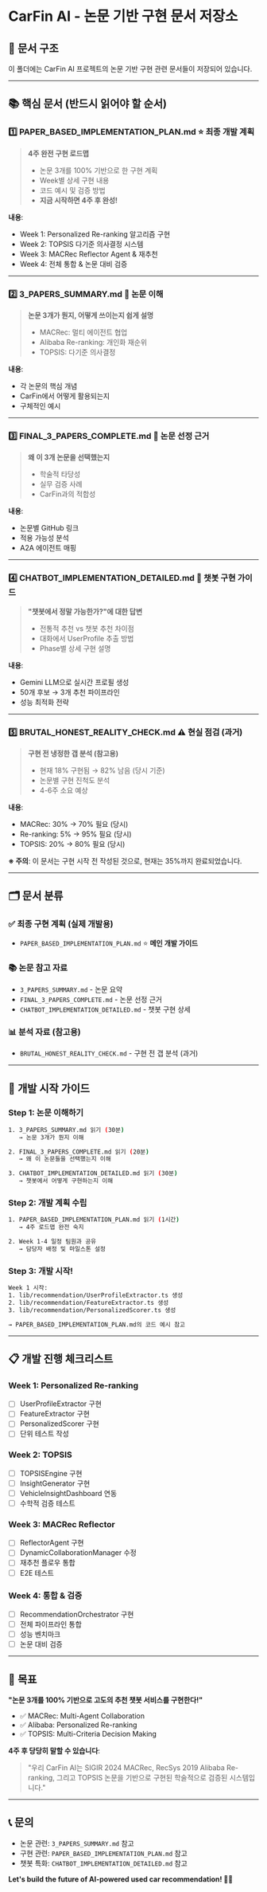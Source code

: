 # CarFin AI - 논문 기반 구현 문서 저장소

## 📁 문서 구조

이 폴더에는 CarFin AI 프로젝트의 논문 기반 구현 관련 문서들이 저장되어 있습니다.

---

## 📚 핵심 문서 (반드시 읽어야 할 순서)

### 1️⃣ **PAPER_BASED_IMPLEMENTATION_PLAN.md** ⭐ 최종 개발 계획
> **4주 완전 구현 로드맵**
> - 논문 3개를 100% 기반으로 한 구현 계획
> - Week별 상세 구현 내용
> - 코드 예시 및 검증 방법
> - **지금 시작하면 4주 후 완성!**

**내용**:
- Week 1: Personalized Re-ranking 알고리즘 구현
- Week 2: TOPSIS 다기준 의사결정 시스템
- Week 3: MACRec Reflector Agent & 재추천
- Week 4: 전체 통합 & 논문 대비 검증

---

### 2️⃣ **3_PAPERS_SUMMARY.md** 📖 논문 이해
> **논문 3개가 뭔지, 어떻게 쓰이는지 쉽게 설명**
> - MACRec: 멀티 에이전트 협업
> - Alibaba Re-ranking: 개인화 재순위
> - TOPSIS: 다기준 의사결정

**내용**:
- 각 논문의 핵심 개념
- CarFin에서 어떻게 활용되는지
- 구체적인 예시

---

### 3️⃣ **FINAL_3_PAPERS_COMPLETE.md** 🎯 논문 선정 근거
> **왜 이 3개 논문을 선택했는지**
> - 학술적 타당성
> - 실무 검증 사례
> - CarFin과의 적합성

**내용**:
- 논문별 GitHub 링크
- 적용 가능성 분석
- A2A 에이전트 매핑

---

### 4️⃣ **CHATBOT_IMPLEMENTATION_DETAILED.md** 💬 챗봇 구현 가이드
> **"챗봇에서 정말 가능한가?"에 대한 답변**
> - 전통적 추천 vs 챗봇 추천 차이점
> - 대화에서 UserProfile 추출 방법
> - Phase별 상세 구현 설명

**내용**:
- Gemini LLM으로 실시간 프로필 생성
- 50개 후보 → 3개 추천 파이프라인
- 성능 최적화 전략

---

### 5️⃣ **BRUTAL_HONEST_REALITY_CHECK.md** ⚠️ 현실 점검 (과거)
> **구현 전 냉정한 갭 분석 (참고용)**
> - 현재 18% 구현됨 → 82% 남음 (당시 기준)
> - 논문별 구현 진척도 분석
> - 4-6주 소요 예상

**내용**:
- MACRec: 30% → 70% 필요 (당시)
- Re-ranking: 5% → 95% 필요 (당시)
- TOPSIS: 20% → 80% 필요 (당시)

**※ 주의**: 이 문서는 구현 시작 전 작성된 것으로, 현재는 35%까지 완료되었습니다.

---

## 🗂️ 문서 분류

### ✅ 최종 구현 계획 (실제 개발용)
- `PAPER_BASED_IMPLEMENTATION_PLAN.md` ⭐ **메인 개발 가이드**

### 📚 논문 참고 자료
- `3_PAPERS_SUMMARY.md` - 논문 요약
- `FINAL_3_PAPERS_COMPLETE.md` - 논문 선정 근거
- `CHATBOT_IMPLEMENTATION_DETAILED.md` - 챗봇 구현 상세

### 📊 분석 자료 (참고용)
- `BRUTAL_HONEST_REALITY_CHECK.md` - 구현 전 갭 분석 (과거)

---

## 🚀 개발 시작 가이드

### Step 1: 논문 이해하기
```bash
1. 3_PAPERS_SUMMARY.md 읽기 (30분)
   → 논문 3개가 뭔지 이해

2. FINAL_3_PAPERS_COMPLETE.md 읽기 (20분)
   → 왜 이 논문들을 선택했는지 이해

3. CHATBOT_IMPLEMENTATION_DETAILED.md 읽기 (30분)
   → 챗봇에서 어떻게 구현하는지 이해
```

### Step 2: 개발 계획 수립
```bash
1. PAPER_BASED_IMPLEMENTATION_PLAN.md 읽기 (1시간)
   → 4주 로드맵 완전 숙지

2. Week 1-4 일정 팀원과 공유
   → 담당자 배정 및 마일스톤 설정
```

### Step 3: 개발 시작!
```bash
Week 1 시작:
1. lib/recommendation/UserProfileExtractor.ts 생성
2. lib/recommendation/FeatureExtractor.ts 생성
3. lib/recommendation/PersonalizedScorer.ts 생성

→ PAPER_BASED_IMPLEMENTATION_PLAN.md의 코드 예시 참고
```

---

## 📋 개발 진행 체크리스트

### Week 1: Personalized Re-ranking
- [ ] UserProfileExtractor 구현
- [ ] FeatureExtractor 구현
- [ ] PersonalizedScorer 구현
- [ ] 단위 테스트 작성

### Week 2: TOPSIS
- [ ] TOPSISEngine 구현
- [ ] InsightGenerator 구현
- [ ] VehicleInsightDashboard 연동
- [ ] 수학적 검증 테스트

### Week 3: MACRec Reflector
- [ ] ReflectorAgent 구현
- [ ] DynamicCollaborationManager 수정
- [ ] 재추천 플로우 통합
- [ ] E2E 테스트

### Week 4: 통합 & 검증
- [ ] RecommendationOrchestrator 구현
- [ ] 전체 파이프라인 통합
- [ ] 성능 벤치마크
- [ ] 논문 대비 검증

---

## 🎯 목표

**"논문 3개를 100% 기반으로 고도의 추천 챗봇 서비스를 구현한다!"**

- ✅ MACRec: Multi-Agent Collaboration
- ✅ Alibaba: Personalized Re-ranking
- ✅ TOPSIS: Multi-Criteria Decision Making

**4주 후 당당히 말할 수 있습니다**:
> "우리 CarFin AI는 SIGIR 2024 MACRec, RecSys 2019 Alibaba Re-ranking, 그리고 TOPSIS 논문을 기반으로 구현된 학술적으로 검증된 시스템입니다."

---

## 📞 문의

- 논문 관련: `3_PAPERS_SUMMARY.md` 참고
- 구현 관련: `PAPER_BASED_IMPLEMENTATION_PLAN.md` 참고
- 챗봇 특화: `CHATBOT_IMPLEMENTATION_DETAILED.md` 참고

**Let's build the future of AI-powered used car recommendation! 🚗✨**
